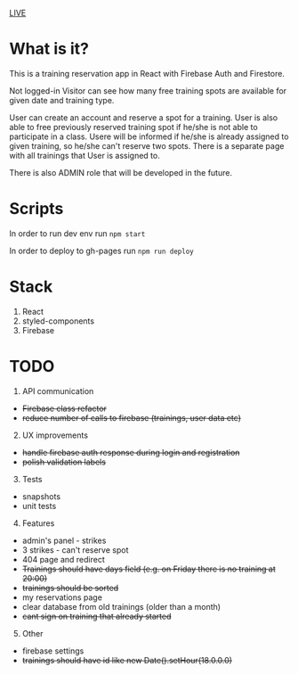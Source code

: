 [LIVE](https://golebiowskipj.github.io/fko/#/)

# What is it?

This is a training reservation app in React with Firebase Auth and Firestore.

Not logged-in Visitor can see how many free training spots are available for given date and training type.

User can create an account and reserve a spot for a training. User is also able to free previously reserved training spot if he/she is not able to participate in a class. Usere will be informed if he/she is already assigned to given training, so he/she can't reserve two spots. There is a separate page with all trainings that User is assigned to.

There is also ADMIN role that will be developed in the future.

# Scripts

In order to run dev env run `npm start`

In order to deploy to gh-pages run `npm run deploy`

# Stack

1. React
2. styled-components
3. Firebase

# TODO

1. API communication

- ~~Firebase class refactor~~
- ~~reduce number of calls to firebase (trainings, user data etc)~~

2. UX improvements

- ~~handle firebase auth response during login and registration~~
- ~~polish validation labels~~

3. Tests

- snapshots
- unit tests

4. Features

- admin's panel - strikes
- 3 strikes - can't reserve spot
- 404 page and redirect
- ~~Trainings should have days field (e.g. on Friday there is no training at 20:00)~~
- ~~trainings should be sorted~~
- my reservations page
- clear database from old trainings (older than a month)
- ~~cant sign on training that already started~~

5. Other

- firebase settings
- ~~trainings should have id like new Date().setHour(18.0.0.0)~~
